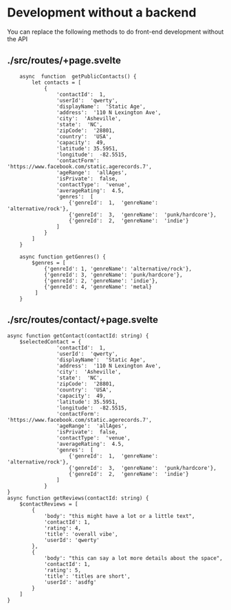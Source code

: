 # Development without a backend
You can replace the following methods to do front-end development without the API

## ./src/routes/+page.svelte

        async  function  getPublicContacts() {
	        let contacts = [
		        {
			        'contactId':  1,
			        'userId':  'qwerty',
			        'displayName':  'Static Age',
			        'address':  '110 N Lexington Ave', 
			        'city':  'Asheville',
			        'state':  'NC',
			        'zipCode':  '28801,
			        'country':  'USA',
			        'capacity':  49,
			        'latitude': 35.5951,
			        'longitude':  -82.5515,
			        'contactForm':  'https://www.facebook.com/static.agerecords.7',
			        'ageRange':  'allAges',
			        'isPrivate':  false,
			        'contactType':  'venue',
			        'averageRating':  4.5,
			        'genres':  [
				        {'genreId':  1,  'genreName':  'alternative/rock'},
				        {'genreId':  3,  'genreName':  'punk/hardcore'},
				        {'genreId':  2,  'genreName':  'indie'}
			        ]
		        }
	        ]
        }

        async function getGenres() {
	        $genres = [
		        {'genreId': 1, 'genreName': 'alternative/rock'},
		        {'genreId': 3, 'genreName': 'punk/hardcore'},
		        {'genreId': 2, 'genreName': 'indie'},
		        {'genreId': 4, 'genreName': 'metal}
			 ]
        }


## ./src/routes/contact/+page.svelte

    async function getContact(contactId: string) {
	    $selectedContact = {
			        'contactId':  1,
			        'userId':  'qwerty',
			        'displayName':  'Static Age',
			        'address':  '110 N Lexington Ave', 
			        'city':  'Asheville',
			        'state':  'NC',
			        'zipCode':  '28801,
			        'country':  'USA',
			        'capacity':  49,
			        'latitude': 35.5951,
			        'longitude':  -82.5515,
			        'contactForm':  'https://www.facebook.com/static.agerecords.7',
			        'ageRange':  'allAges',
			        'isPrivate':  false,
			        'contactType':  'venue',
			        'averageRating':  4.5,
			        'genres':  [
				        {'genreId':  1,  'genreName':  'alternative/rock'},
				        {'genreId':  3,  'genreName':  'punk/hardcore'},
				        {'genreId':  2,  'genreName':  'indie'}
			        ]
		        }
    }
    async function getReviews(contactId: string) {
	    $contactReviews = [
		    {
			    'body': "this might have a lot or a little text",
			    'contactId': 1,
			    'rating': 4,
			    'title': 'overall vibe',
			    'userId': 'qwerty'
			},
			{
			    'body': "this can say a lot more details about the space",
			    'contactId': 1,
			    'rating': 5,
			    'title': 'titles are short',
			    'userId': 'asdfg'
			}
		]
    }